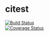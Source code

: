 citest
======
[![Build Status](https://travis-ci.org/morir/citest.png?branch=master)](https://travis-ci.org/morir/citest)  
[![Coverage Status](https://coveralls.io/repos/morir/citest/badge.png?branch=master)](https://coveralls.io/r/morir/citest?branch=master)
